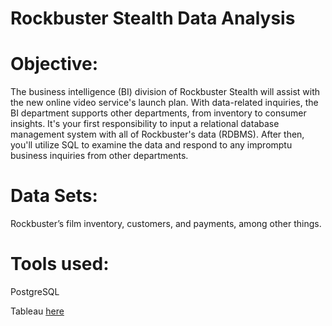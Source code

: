 # Rockbuster Stealth Data Analysis

# Objective:
The business intelligence (BI) division of Rockbuster Stealth will assist with the new online video service's launch plan. With data-related inquiries, the BI department supports other departments, from inventory to consumer insights. It's your first responsibility to input a relational database management system with all of Rockbuster's data (RDBMS). After then, you'll utilize SQL to examine the data and respond to any impromptu business inquiries from other departments.

# Data Sets:
Rockbuster’s film inventory, customers, and payments, among other things.

# Tools used:
PostgreSQL

Tableau [here](https://public.tableau.com/views/PreparingforInfluenzaSeason_16526454379220/PreparingforInfluenzaSeason?:language=en-US&:display_count=n&:origin=viz_share_link)
